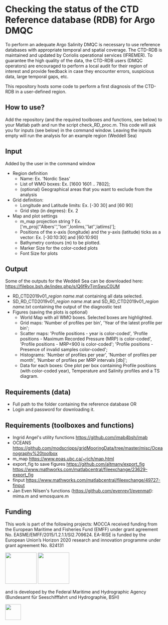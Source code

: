# Checking the status of the CTD Reference database (RDB) for Argo DMQC

To perform an adequate Argo Salinity DMQC is necessary to use reference databases with appropriate temporal and spatial coverage. The CTD-RDB is maintained and updated by Coriolis operational services (IFREMER). To guarantee the high quality of the data, the CTD-RDB users (DMQC operators)
are encouraged to perform a local audit for their region of interest and provide feedback in case they encounter errors, suspicious data, large temporal gaps, etc.

This repository hosts some code to perform a first diagnosis of the CTD-RDB in a user-defined region.

## How to use?
Add the repository (and the required toolboxes and functions, see below) to your Matlab path and run the script check_RD_proc.m.
This code will ask you for inputs (see below) in the command window.
Leaving the inputs empty will run the analysis for an example region (Weddell Sea)

## Input
Added by the user in the command window

- Region definition
  - Name: Ex. 'Nordic Seas'
  - List of WMO boxes: Ex. [1600 1601 .. 7802];
  - (optional) Geographical areas that you want to exclude from the analysis
- Grid definition:
  - Longitude and Latitude limits: Ex. [-30 30] and [60 90]
  - Grid step (in degrees): Ex. 2
- Map and plot settings
  - m_map projection string ? Ex. ['m_proj(''Albers'',''lon'',lonlims,''lat'',latlims)'];
  - Positions of the x-axis (longitude) and the y-axis (latitude) ticks as a vector: Ex. [-30:10:30] and [60:10:90]
  - Bathymetry contours (m) to be plotted.
  - Marker Size for the color-coded plots
  - Font Size for plots

## Output
Some of the outputs for the Weddell Sea can be downloaded here: https://filebox.bsh.de/index.php/s/Q6fRvTjmSwuC0UM

  - RD_CTD2019v01_*region name*.mat containing all data selected.
  - SD_RD_CTD2019v01_*region name*.mat and SD_RD_CTD2019v01_*region name*.txt
    containing the output of the diagnostic test
  - Figures (saving the plots is optional)
    - World Map with all WMO boxes. Selected boxes are highlighted.
    - Grid maps: 'Number of profiles per bin', 'Year of the latest profile per bin';
    - Scatter maps: 'Profile positions - year is color-coded',
     'Profile positions - Maximum Recorded Pressure (MRP) is color-coded',
     'Profile positions - MRP<900 is color-coded';
     'Profile positions - Presence of invalid samples color-coded';
    - Histograms: 'Number of profiles per year', 'Number of profiles per month',
      'Number of profiles per MRP intervals [db]';
    - Data for each boxes: One plot per box containing Profile positions (with
      color-coded year), Temperature and Salinity profiles and a TS diagram.

## Requirements (data)
- Full path to the folder containing the reference database OR
- Login and password for downloading it.

## Requirements (toolboxes and functions)

- Ingrid Angel's utility functions
  https://github.com/imab4bsh/imab
- OCEANS
	https://github.com/modscripps/gridMooringData/tree/master/misc/Oceanography%20toolbox
- m_map
	https://www.eoas.ubc.ca/~rich/map.html
- export_fig to save figures
	https://github.com/altmany/export_fig
	https://www.mathworks.com/matlabcentral/fileexchange/23629-export_fig
- finput
	https://www.mathworks.com/matlabcentral/fileexchange/49727-finput
- Jan Even Nilsen's functions (https://github.com/evenrev1/evenmat): mima.m and wmosquare.m

## Funding

This work is part of the following projects: MOCCA received funding from the European Maritime and Fisheries Fund (EMFF) under grant agreement No.
EASME/EMFF/2015/1.2.1.1/SI2.709624. EA-RISE is funded by the European Union’s Horizon 2020 research and innovation programme under grant agreement No. 824131

<img src="https://www.euro-argo.eu/var/storage/images/_aliases/fullsize/medias-ifremer/medias-euro_argo/eu-project-contribution/mocca/logo_mocca_4-3/1537744-1-eng-GB/Logo_MOCCA_4-3.jpg" width="100" /> <img src="https://www.euro-argo.eu/var/storage/images/_aliases/fullsize/medias-ifremer/medias-euro_argo/logos/euro-argo-rise-logo/1688041-1-eng-GB/Euro-argo-RISE-logo.png" width="100" />

and is developed by the Federal Maritime and Hydrographic Agency (Bundesamt für Seeschifffahrt und Hydrographie, BSH) 

<img src="https://www.bsh.de/SiteGlobals/Frontend/Images/logo.png?__blob=normal&v=9" width="50" />
